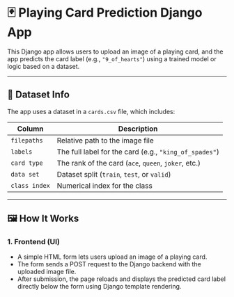 # 🃏 Playing Card Prediction Django App

This Django app allows users to upload an image of a playing card, and the app predicts the card label (e.g., `"9_of_hearts"`) using a trained model or logic based on a dataset.

---

## 📁 Dataset Info

The app uses a dataset in a `cards.csv` file, which includes:

| Column       | Description                                      |
|--------------|--------------------------------------------------|
| `filepaths`  | Relative path to the image file                  |
| `labels`     | The full label for the card (e.g., `"king_of_spades"`) |
| `card type`  | The rank of the card (`ace`, `queen`, `joker`, etc.) |
| `data set`   | Dataset split (`train`, `test`, or `valid`)      |
| `class index`| Numerical index for the class                    |

---

## 🖼️ How It Works

### 1. **Frontend (UI)**
- A simple HTML form lets users upload an image of a playing card.
- The form sends a POST request to the Django backend with the uploaded image file.
- After submission, the page reloads and displays the predicted card label directly below the form using Django template rendering.
